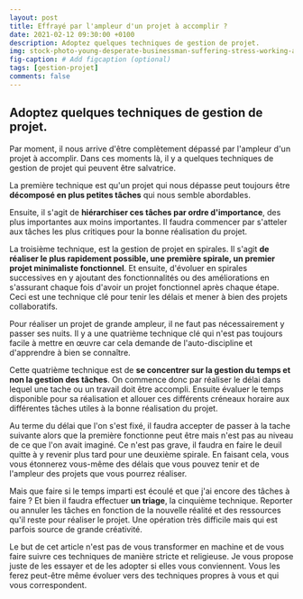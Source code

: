 ```yaml
---
layout: post
title: Effrayé par l'ampleur d'un projet à accomplir ?
date: 2021-02-12 09:30:00 +0100
description: Adoptez quelques techniques de gestion de projet.
img: stock-photo-young-desperate-businessman-suffering-stress-working-at-computer-desk-holding-sign-asking-for-help-729824323.jpg # Add image post (optional)
fig-caption: # Add figcaption (optional)
tags: [gestion-projet]
comments: false
---
```


## Adoptez quelques techniques de gestion de projet.

Par moment, il nous arrive d'être complètement dépassé par l'ampleur d'un projet à accomplir. Dans ces moments là, il y a quelques techniques de gestion de projet qui peuvent être salvatrice. 

La première technique est qu'un projet qui nous dépasse peut toujours être **décomposé en plus petites tâches** qui nous semble abordables.

Ensuite, il s'agit de **hiérarchiser ces tâches par ordre d'importance**, des plus importantes aux moins importantes. Il faudra commencer par s'atteler aux tâches les plus critiques pour la bonne réalisation du projet.

La troisième technique, est la gestion de projet en spirales. Il s'agit **de réaliser le plus rapidement possible, une première spirale,
un premier projet minimaliste fonctionnel**. Et ensuite, d'évoluer en spirales successives en y ajoutant des fonctionnalités ou des améliorations en s'assurant chaque fois d'avoir un projet fonctionnel après chaque étape. Ceci est une technique clé pour tenir les délais et mener à bien des projets collaboratifs.

Pour réaliser un projet de grande ampleur, il ne faut pas nécessairement y passer ses nuits. Il y a une quatrième technique clé qui n'est pas toujours facile à mettre en œuvre car cela demande de l'auto-discipline et d'apprendre à bien se connaître.

Cette quatrième technique est de **se concentrer sur la gestion du temps et non la gestion des tâches**. On commence donc par réaliser le délai dans lequel une tache ou un travail doit être accompli. Ensuite évaluer le temps disponible pour sa réalisation et allouer ces différents créneaux horaire aux différentes tâches utiles à la bonne réalisation du projet.

Au terme du délai que l'on s'est fixé, il faudra accepter de passer à la tache suivante alors que la première fonctionne peut être mais n'est pas au niveau de ce que l'on avait imaginé. Ce n'est pas grave, il faudra en faire le deuil quitte à y revenir plus tard pour une deuxième spirale. En faisant cela, vous vous étonnerez vous-même des délais que vous pouvez tenir et de l'ampleur des projets que vous pourrez réaliser.

Mais que faire si le temps imparti est écoulé et que j'ai encore des tâches à faire ? Et bien il faudra effectuer **un triage**, la cinquième technique. Reporter ou annuler les tâches en fonction de la nouvelle réalité et des ressources qu'il reste pour réaliser le projet. Une opération très difficile mais qui est parfois source de grande créativité.

Le but de cet article n'est pas de vous transformer en machine et de vous faire suivre ces techniques de manière stricte et religieuse. Je vous propose juste de les essayer et de les adopter si elles vous conviennent. Vous les ferez peut-être même évoluer vers des techniques propres à vous et qui vous correspondent.
